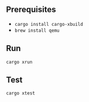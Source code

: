 ## Prerequisites
* `cargo install cargo-xbuild`
* `brew install qemu`
## Run
`cargo xrun`
## Test
`cargo xtest`
